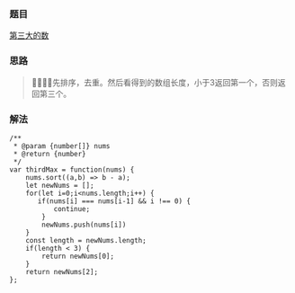 ### 题目

[第三大的数](https://leetcode-cn.com/problems/third-maximum-number/submissions/)

### 思路

> 先排序，去重。然后看得到的数组长度，小于3返回第一个，否则返回第三个。

### 解法

```
/**
 * @param {number[]} nums
 * @return {number}
 */
var thirdMax = function(nums) {
    nums.sort((a,b) => b - a);
    let newNums = [];
    for(let i=0;i<nums.length;i++) {
       if(nums[i] === nums[i-1] && i !== 0) {
           continue;
        }
        newNums.push(nums[i])
    }
    const length = newNums.length;
    if(length < 3) {
        return newNums[0];
    }
    return newNums[2];
};
```
